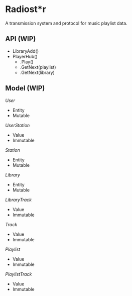 Radiost*r
=========
A transmission system and protocol for music playlist data.



API (WIP)
---------
+ LibraryAdd()
+ PlayerHub()
    + .Play()
    + .GetNext(playlist)
    + .GetNext(library)

Model (WIP)
-----------

*User*
+ Entity
+ Mutable

*UserStation*
+ Value
+ Immutable

*Station*
+ Entity
+ Mutable

*Library*
+ Entity
+ Mutable

*LibraryTrack*
+ Value
+ Immutable

*Track*
+ Value
+ Immutable

*Playlist*
+ Value
+ Immutable

*PlaylistTrack*
+ Value
+ Immutable
